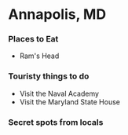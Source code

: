 # Annapolis, MD

### Places to Eat
- Ram's Head


### Touristy things to do
- Visit the Naval Academy
- Visit the Maryland State House

### Secret spots from locals
